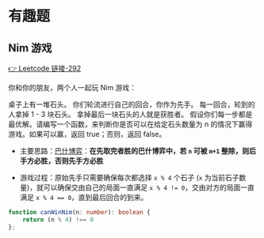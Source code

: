 # 有趣题

## Nim 游戏

[👉 Leetcode 链接-292](https://leetcode.cn/problems/nim-game/)

你和你的朋友，两个人一起玩 Nim 游戏：

桌子上有一堆石头。
你们轮流进行自己的回合，你作为先手。
每一回合，轮到的人拿掉 1 - 3 块石头。
拿掉最后一块石头的人就是获胜者。
假设你们每一步都是最优解。请编写一个函数，来判断你是否可以在给定石头数量为 n 的情况下赢得游戏。如果可以赢，返回 true；否则，返回 false。

- 主要思路：[巴什博弈](https://baike.baidu.com/item/%E5%B7%B4%E4%BB%80%E5%8D%9A%E5%BC%88/1819345)：**在先取完者胜的巴什博弈中，若 `n` 可被 `m+1` 整除，则后手方必胜，否则先手方必胜**

- 游戏过程：原始先手只需要确保每次都选择 `x % 4` 个石子 (`x` 为当前石子数量)，就可以确保交由自己的局面一直满足 `x % 4 != 0`，交由对方的局面一直满足 `x % 4 == 0`，直到最后回合的到来。

```ts
function canWinNim(n: number): boolean {
    return (n % 4) !== 0
};
```


